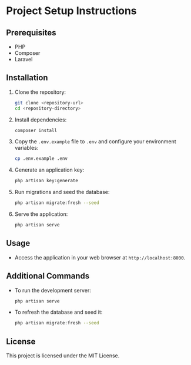 # Project Setup Instructions

## Prerequisites

- PHP
- Composer
- Laravel

## Installation

1. Clone the repository:
    ```sh
    git clone <repository-url>
    cd <repository-directory>
    ```

2. Install dependencies:
    ```sh
    composer install
    ```

3. Copy the `.env.example` file to `.env` and configure your environment variables:
    ```sh
    cp .env.example .env
    ```

4. Generate an application key:
    ```sh
    php artisan key:generate
    ```

5. Run migrations and seed the database:
    ```sh
    php artisan migrate:fresh --seed
    ```

6. Serve the application:
    ```sh
    php artisan serve
    ```

## Usage

- Access the application in your web browser at `http://localhost:8000`.

## Additional Commands

- To run the development server:
    ```sh
    php artisan serve
    ```

- To refresh the database and seed it:
    ```sh
    php artisan migrate:fresh --seed
    ```

## License

This project is licensed under the MIT License.